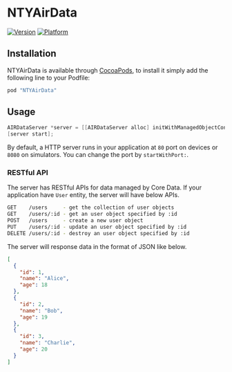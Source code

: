 # NTYAirData

[![Version](http://cocoapod-badges.herokuapp.com/v/NTYAirData/badge.png)](http://cocoadocs.org/docsets/NTYAirData)
[![Platform](http://cocoapod-badges.herokuapp.com/p/NTYAirData/badge.png)](http://cocoadocs.org/docsets/NTYAirData)

## Installation

NTYAirData is available through [CocoaPods](http://cocoapods.org), to install
it simply add the following line to your Podfile:

```rb
pod "NTYAirData"
```

## Usage

```objective-c
AIRDataServer *server = [[AIRDataServer alloc] initWithManagedObjectContext:context managedObjectModel:model];
[server start];
```

By default, a HTTP server runs in your application at `80` port on devices or `8080` on simulators. You can change the port by `startWithPort:`.

### RESTful API

The server has RESTful APIs for data managed by Core Data. If your application have `User` entity, the server will have below APIs.

```sh
GET    /users     - get the collection of user objects
GET    /users/:id - get an user object specified by :id
POST   /users     - create a new user object
PUT    /users/:id - update an user object specified by :id
DELETE /users/:id - destroy an user object specified by :id
```

The server will response data in the format of JSON like below.

```json
[
  {
    "id": 1,
    "name": "Alice",
    "age": 18
  },
  {
    "id": 2,
    "name": "Bob",
    "age": 19
  },
  {
    "id": 3,
    "name": "Charlie",
    "age": 20
  }
]
```

